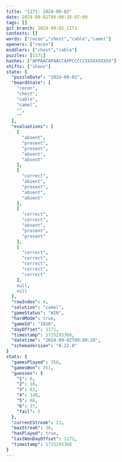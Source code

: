 ```yaml
---
title: "1171: 2024-09-02"
date: 2024-09-02T09:09:28-07:00
tags: []
git_branch: 2024-09-02_1171
contests: []
words: ["recon","chest","cable","camel"]
openers: ["recon"]
middlers: ["chest","cable"]
puzzles: [1171]
hashes: ["APPAACAPAACCAPPCCCCCXXXXXXXXXX"]
shifts: ["ihunv"]
state: {
  "puzzleDate": "2024-09-02",
  "boardState": [
    "recon",
    "chest",
    "cable",
    "camel",
    "",
    ""
  ],
  "evaluations": [
    [
      "absent",
      "present",
      "present",
      "absent",
      "absent"
    ],
    [
      "correct",
      "absent",
      "present",
      "absent",
      "absent"
    ],
    [
      "correct",
      "correct",
      "absent",
      "present",
      "present"
    ],
    [
      "correct",
      "correct",
      "correct",
      "correct",
      "correct"
    ],
    null,
    null
  ],
  "rowIndex": 4,
  "solution": "camel",
  "gameStatus": "WIN",
  "hardMode": true,
  "gameId": "1816",
  "dayOffset": 1171,
  "timestamp": 1725293368,
  "datetime": "2024-09-02T09:09:28",
  "schemaVersion": "0.22.0"
}
stats: {
  "gamesPlayed": 356,
  "gamesWon": 351,
  "guesses": {
    "1": 0,
    "2": 16,
    "3": 82,
    "4": 148,
    "5": 68,
    "6": 37,
    "fail": 5
  },
  "currentStreak": 23,
  "maxStreak": 36,
  "hasPlayed": true,
  "lastWonDayOffset": 1171,
  "timestamp": 1725293368
}
---
```

<!-- more -->
